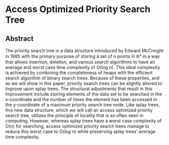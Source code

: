 # Access Optimized Priority Search Tree
## Abstract
The priority search tree is a data structure introduced by Edward McCreight in 1985 with the primary purpose of storing a set of n points in ℝ² in a way that allows insertion, 
deletion, and various search algorithms to have an average and worst case time complexity of O(log n). This ideal complexity is achieved by combining the completeness of heaps 
with the efficient search algorithm of binary search trees. Because of these properties, and as we will show in this paper, priority search trees can be slightly altered to 
improve upon splay trees. The structural adjustments that result in this improvement include storing elements of the data set to be searched in the x-coordinate and the number 
of times the element has been accessed in the y-coordinate of a maximum priority search tree node. Like splay trees, this new data structure, which we will call an access 
optimized priority search tree, utilizes the principle of locality that is so often seen in computing. However, whereas splay trees have a worst case complexity of  O(n) for 
searching, access optimized priority search trees manage to reduce this worst case to O(log n) while preserving splay trees’ average time complexity.

